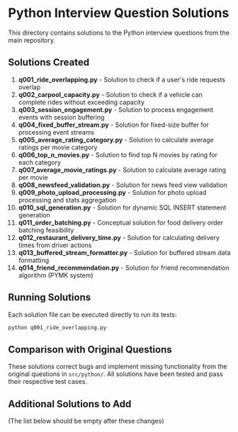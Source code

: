 # Python Interview Question Solutions

This directory contains solutions to the Python interview questions from the main repository.

## Solutions Created

1. **q001_ride_overlapping.py** - Solution to check if a user's ride requests overlap
2. **q002_carpool_capacity.py** - Solution to check if a vehicle can complete rides without exceeding capacity
3. **q003_session_engagement.py** - Solution to process engagement events with session buffering
4. **q004_fixed_buffer_stream.py** - Solution for fixed-size buffer for processing event streams
5. **q005_average_rating_category.py** - Solution to calculate average ratings per movie category
6. **q006_top_n_movies.py** - Solution to find top N movies by rating for each category
7. **q007_average_movie_ratings.py** - Solution to calculate average rating per movie
8. **q008_newsfeed_validation.py** - Solution for news feed view validation
9. **q009_photo_upload_processing.py** - Solution for photo upload processing and stats aggregation
10. **q010_sql_generation.py** - Solution for dynamic SQL INSERT statement generation
11. **q011_order_batching.py** - Conceptual solution for food delivery order batching feasibility
12. **q012_restaurant_delivery_time.py** - Solution for calculating delivery times from driver actions
13. **q013_buffered_stream_formatter.py** - Solution for buffered stream data formatting
14. **q014_friend_recommendation.py** - Solution for friend recommendation algorithm (PYMK system)

## Running Solutions

Each solution file can be executed directly to run its tests:

```bash
python q001_ride_overlapping.py
```

## Comparison with Original Questions

These solutions correct bugs and implement missing functionality from the original questions in `src/python/`. All solutions have been tested and pass their respective test cases.

## Additional Solutions to Add

(The list below should be empty after these changes) 